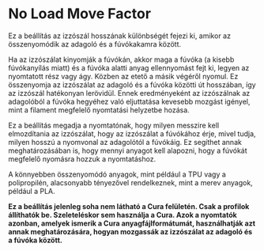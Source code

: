 # No Load Move Factor

Ez a beállítás az izzószál hosszának különbségét fejezi ki, amikor az összenyomódik az adagoló és a fúvókakamra között.

Ha az izzószálat kinyomják a fúvókán, akkor maga a fúvóka (a kisebb fúvókanyílás miatt) és a fúvóka alatti anyag ellennyomást fejt ki, legyen az nyomtatott rész vagy ágy. Közben az etető a másik végéről nyomul. Ez összenyomja az izzószálat az adagoló és a fúvóka közötti út hosszában, így az izzószál hatékonyan lerövidül. Ennek eredményeként az izzószálnak az adagolóból a fúvóka hegyéhez való eljuttatása kevesebb mozgást igényel, mint a filament megfelelő nyomtatási helyzetbe hozása.

Ez a beállítás megadja a nyomtatónak, hogy milyen messzire kell elmozdítania az izzószálat, hogy az izzószálat a fúvókához érje, mivel tudja, milyen hosszú a nyomvonal az adagolótól a fúvókáig. Ez segíthet annak meghatározásában is, hogy mennyi anyagot kell alapozni, hogy a fúvókát megfelelő nyomásra hozzuk a nyomtatáshoz.

A könnyebben összenyomódó anyagok, mint például a TPU vagy a polipropilén, alacsonyabb tényezővel rendelkeznek, mint a merev anyagok, például a PLA.

**Ez a beállítás jelenleg soha nem látható a Cura felületén. Csak a profilok állíthatók be. Szeleteléskor sem használja a Cura. Azok a nyomtatók azonban, amelyek ismerik a Cura anyagfájlformátumát, használhatják azt annak meghatározására, hogyan mozgassák az izzószálat az adagoló és a fúvóka között.**
